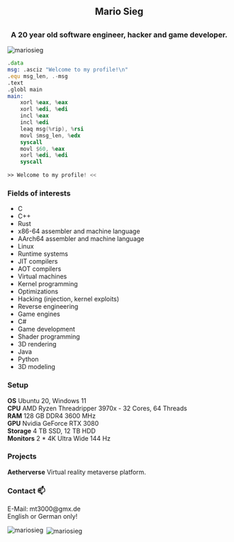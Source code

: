 <h2 align="center">Mario Sieg<h2>
<h3 align="center">A 20 year old software engineer, hacker and game developer.</h3>

<p align="left"> <img src="https://komarev.com/ghpvc/?username=mariosieg&label=Profile%20views&color=0e75b6&style=flat" alt="mariosieg" /> </p>

```asm
.data
msg: .asciz "Welcome to my profile!\n"
.equ msg_len, .-msg
.text
.globl main
main:
    xorl %eax, %eax
    xorl %edi, %edi
    incl %eax
    incl %edi
    leaq msg(%rip), %rsi
    movl $msg_len, %edx
    syscall
    movl $60, %eax
    xorl %edi, %edi
    syscall
    
>> Welcome to my profile! <<
```

<h3> Fields of interests </h3>

* C
* C++
* Rust
* x86-64 assembler and machine language
* AArch64 assembler and machine language
* Linux
* Runtime systems
* JIT compilers
* AOT compilers
* Virtual machines
* Kernel programming
* Optimizations
* Hacking (injection, kernel exploits)
* Reverse engineering
* Game engines
* C#
* Game development
* Shader programming
* 3D rendering
* Java
* Python
* 3D modeling

<h3> Setup </h3>

**OS** Ubuntu 20, Windows 11<br>
**CPU** AMD Ryzen Threadripper 3970x - 32 Cores, 64 Threads<br>
**RAM** 128 GB DDR4 3600 MHz<br>
**GPU** Nvidia GeForce RTX 3080<br>
**Storage** 4 TB SSD, 12 TB HDD<br>
**Monitors** 2 * 4K Ultra Wide 144 Hz<br>

<h3> Projects </h3>

**Aetherverse** Virtual reality metaverse platform.<br>

<h3> Contact 📫 </h3>
E-Mail: mt3000@gmx.de<br>
English or German only!<br>

<p><img align="left" src="https://github-readme-stats.vercel.app/api/top-langs?username=mariosieg&show_icons=true&locale=en&layout=compact" alt="mariosieg" /></p>

<p>&nbsp;<img align="center" src="https://github-readme-stats.vercel.app/api?username=mariosieg&show_icons=true&locale=en" alt="mariosieg" /></p>
